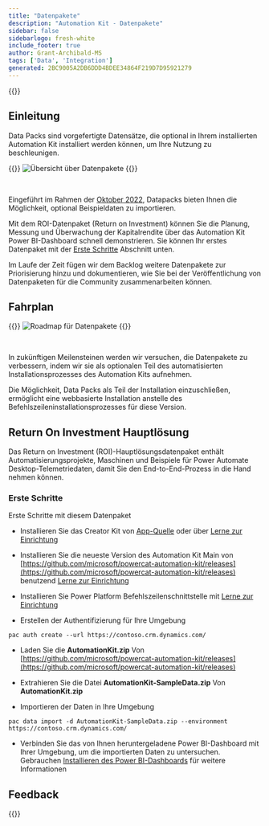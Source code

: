 ```yaml
---
title: "Datenpakete"
description: "Automation Kit - Datenpakete"
sidebar: false
sidebarlogo: fresh-white
include_footer: true
author: Grant-Archibald-MS
tags: ['Data', 'Integration']
generated: 2BC9005A2DB6DDD4BDEE34864F219D7D95921279
---
```


{{<toc>}}

## Einleitung

Data Packs sind vorgefertigte Datensätze, die optional in Ihrem installierten Automation Kit installiert werden können, um Ihre Nutzung zu beschleunigen.

{{<border>}}
![Übersicht über Datenpakete](https://powercat-automation-kit.azureedge.net/releases/november-2022/DataPacks.svg)
{{</border>}}

<br/>

Eingeführt im Rahmen der [Oktober 2022](/de/releases/november-2022), Datapacks bieten Ihnen die Möglichkeit, optional Beispieldaten zu importieren.

Mit dem ROI-Datenpaket (Return on Investment) können Sie die Planung, Messung und Überwachung der Kapitalrendite über das Automation Kit Power BI-Dashboard schnell demonstrieren. Sie können Ihr erstes Datenpaket mit der [Erste Schritte](/de#getting-started) Abschnitt unten.

Im Laufe der Zeit fügen wir dem Backlog weitere Datenpakete zur Priorisierung hinzu und dokumentieren, wie Sie bei der Veröffentlichung von Datenpaketen für die Community zusammenarbeiten können.

## Fahrplan

{{<border>}}
![Roadmap für Datenpakete](https://powercat-automation-kit.azureedge.net/releases/november-2022/DataPacks-WhatsNext.svg?v=1)
{{</border>}}

<br/>

In zukünftigen Meilensteinen werden wir versuchen, die Datenpakete zu verbessern, indem wir sie als optionalen Teil des automatisierten Installationsprozesses des Automation Kits aufnehmen.

Die Möglichkeit, Data Packs als Teil der Installation einzuschließen, ermöglicht eine webbasierte Installation anstelle des Befehlszeileninstallationsprozesses für diese Version.

## Return On Investment Hauptlösung

Das Return on Investment (ROI)-Hauptlösungsdatenpaket enthält Automatisierungsprojekte, Maschinen und Beispiele für Power Automate Desktop-Telemetriedaten, damit Sie den End-to-End-Prozess in die Hand nehmen können.

### Erste Schritte

Erste Schritte mit diesem Datenpaket

- Installieren Sie das Creator Kit von [App-Quelle](https://appsource.microsoft.com/product/dynamics-365/microsoftpowercatarch.creatorkit1) oder über [Lerne zur Einrichtung](https://learn.microsoft.com/power-platform/guidance/creator-kit/setup)

- Installieren Sie die neueste Version des Automation Kit Main von [https://github.com/microsoft/powercat-automation-kit/releases](https://github.com/microsoft/powercat-automation-kit/releases) benutzend [Lerne zur Einrichtung](https://learn.microsoft.com/power-automate/guidance/automation-kit/setup/main)

- Installieren Sie Power Platform Befehlszeilenschnittstelle mit [Lerne zur Einrichtung](https://learn.microsoft.com/power-platform/developer/cli/introduction)

- Erstellen der Authentifizierung für Ihre Umgebung

```pwsh
pac auth create --url https://contoso.crm.dynamics.com/
```

- Laden Sie die **AutomationKit.zip** Von [https://github.com/microsoft/powercat-automation-kit/releases](https://github.com/microsoft/powercat-automation-kit/releases)

- Extrahieren Sie die Datei **AutomationKit-SampleData.zip** Von **AutomationKit.zip**

- Importieren der Daten in Ihre Umgebung

```pwsh
pac data import -d AutomationKit-SampleData.zip --environment https://contoso.crm.dynamics.com/ 
```

- Verbinden Sie das von Ihnen heruntergeladene Power BI-Dashboard mit Ihrer Umgebung, um die importierten Daten zu untersuchen. Gebrauchen [Installieren des Power BI-Dashboards](/de/get-started/install-powerbi-dashboard) für weitere Informationen

## Feedback

{{<questions name="/content/de/features/datapacks.json" completed="Vielen Dank für Ihr Feedback" showNavigationButtons="false" locale="de">}}
